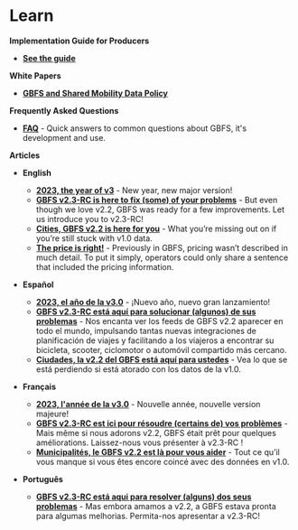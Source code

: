 # Learn

<div class="toolbox"><p><strong>Implementation Guide for Producers</strong></p>
<ul>
<li><a href="guide"><strong>See the guide</strong></a></li>
</ul></div>

<div class="toolbox"><p><strong>White Papers</strong></p>
<ul>
<li><a href="data-policy"><strong>GBFS and Shared Mobility Data Policy</strong></a></li>
</ul></div>

<div class="toolbox"><p><strong>Frequently Asked Questions</strong></p>
<ul>
<li><strong><a href="faq">FAQ</a></strong> - Quick answers to common questions about GBFS, it's development and use.</li>
</ul></div>

<div class="toolbox"><p><strong>Articles</strong></p>
<ul>
<li><p><strong>English</strong></p>
<ul>
<li><strong><a href="https://share.mobilitydata.org/2023-the-year-of-v3">2023, the year of v3</a></strong> - New year, new major version!</li>
<li><strong><a href="https://mobilitydata.org/gbfs-v2-3-rc-is-here-to-fix-some-of-your-problems/">GBFS v2.3-RC is here to fix (some) of your problems</a></strong> - But even though we love v2.2, GBFS was ready for a few improvements. Let us introduce you to v2.3-RC!</li>
<li><strong><a href="https://mobilitydata.org/cities-gbfs-v2-2-is-here-for-you/">Cities, GBFS v2.2 is here for you</a></strong> - What you’re missing out on if you’re still stuck with v1.0 data.</li>
<li><strong><a href="https://mobilitydata.org/the-price-is-right-%f0%9f%92%b8/">The price is right!</a></strong> - Previously in GBFS, pricing wasn’t described in much detail. To put it simply, operators could only share a sentence that included the pricing information.</li>
</ul>
</li>
<li><p><strong>Español</strong></p>
<ul>
<li><strong><a href="https://mobilitydata.org/2023-el-ano-de-la-v3-0/">2023, el año de la v3.0</a></strong> - ¡Nuevo año, nuevo gran lanzamiento! 
<li><strong><a href="https://mobilitydata.org/gbfs-v2-3-rc-esta-aqui-para-solucionar-algunos-de-sus-problemas/">GBFS v2.3-RC está aquí para solucionar (algunos) de sus problemas</a></strong> - Nos encanta ver los feeds de GBFS v2.2 aparecer en todo el mundo, impulsando tantas nuevas integraciones de planificación de viajes y facilitando a los viajeros a encontrar su bicicleta, scooter, ciclomotor o automóvil compartido más cercano.</li>
<li><strong><a href="https://mobilitydata.org/ciudades-la-v2-2-del-gbfs-esta-aqui-para-ustedes/">Ciudades, la v2.2 del GBFS está aquí para ustedes</a></strong> - Vea lo que se está perdiendo si está atorado con los datos de la v1.0.</li>
</ul>
</li>
<li><p><strong>Français</strong></p>
<ul>
<li><strong><a href="https://mobilitydata.org/2023-lannee-de-la-v3/">2023, l'année de la v3.0</a></strong> - Nouvelle année, nouvelle version majeure!</li>
<li><strong><a href="https://mobilitydata.org/gbfs-v2-3-rc-est-ici-pour-resoudre-certains-de-vos-problemes/">GBFS v2.3-RC est ici pour résoudre (certains de) vos problèmes</a></strong> - Mais même si nous adorons v2.2, GBFS était prêt pour quelques améliorations. Laissez-nous vous présenter à v2.3-RC !</li>
<li><strong><a href="https://mobilitydata.org/municipalites-le-gbfs-v2-2-est-arrive-pour-vous-servir/">Municipalités, le GBFS v2.2 est là pour vous aider</a></strong> - Tout ce qu’il vous manque si vous êtes encore coincé avec des données en v1.0.</li>
</ul>
</li>
<li><p><strong>Português</strong></p>
<ul>
<li><strong><a href="https://mobilitydata.org/gbfs-v2-3-rc-esta-aqui-para-resolver-alguns-dos-seus-problemas/">GBFS v2.3-RC está aqui para resolver (alguns) dos seus problemas</a></strong> - Mas embora amamos a v2.2, a GBFS estava pronta para algumas melhorias. Permita-nos apresentar a v2.3-RC!</li>
</ul>
</li>
</ul>
</div>
